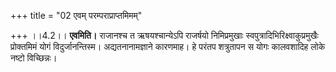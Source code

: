 +++
title = "02 एवम् परम्पराप्राप्तमिमम्"

+++
।।4.2।। **एवमिति।** राजानश्च त ऋषयश्चान्येऽपि राजर्षयो निमिप्रमुखाः
स्वपुत्रादिभिरिक्ष्वाकुप्रमुखैः प्रोक्तमिमं योगं विदुर्जानन्तिस्म।
अद्यतनानामज्ञाने कारणमाह। हे परंतप शत्रुतापन स योगः कालवशादिह लोके नष्टो
विच्छिन्नः।
